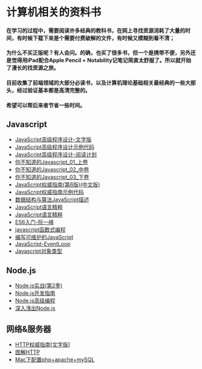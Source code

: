 # 计算机相关的资料书

#### 在学习的过程中，需要阅读许多经典的教科书，在网上寻找资源消耗了大量的时间，有时候下载下来是个需要付费破解的文件，有时候又模糊到看不清；
#### 为什么不买正版呢？有人会问。的确，也买了很多书，但一个是携带不便，另外还是觉得用iPad配合Apple Pencil + Notability记笔记简直太舒服了。所以就开始了漫长的找资源之旅。
#### 目前收集了前端领域的大部分必读书，以及计算机理论基础相关最经典的一些大部头，经过验证基本都是高清完整的。
#### 希望可以帮后来者节省一些时间。

## Javascript
 - [JavaScript高级程序设计-文字版](javascript/JavaScript高级程序设计_文字版.pdf)
 - [JavaScript高级程序设计示例代码](javascript/JavaScript高级程序设计源代码)
 - [JavaScript高级程序设计-阅读计划](javascript/js高级阅读计划-.pdf)
 - [你不知道的Javascript_01_上卷](javascript/你不知道的Javascript_01_上卷.pdf)
 - [你不知道的Javascript_02_中卷](javascript/你不知道的Javascript_02_中卷.pdf)
 - [你不知道的Javascript_03_下卷](javascript/你不知道的Javascript_03_下卷.pdf)
 - [JavaScript权威指南(第6版)(中文版)](javascript/JavaScript权威指南(第6版)(中文版).pdf)
 - [JavaScript权威指南示例代码](javascript/JavaScript权威指南源代码)
 - [数据结构与算法JavaScript描述](javascript/数据结构与算法JavaScript描述.pdf)
 - [JavaScript语言精粹](javascript/JavaScript语言精粹.pdf)
 - [JavaScript语言精粹](javascript/JavaScript语言精粹.epub)
 - [ES6入门-阮一峰](javascript/ES6阮一峰.pdf)
 - [javascript函数式编程](javascript/javascript函数式编程.pdf)
 - [编写可维护的JavaScript](javascript/编写可维护的JavaScript.pdf)
 - [JavaScript-EventLoop](javascript/JavaScript-EventLoop.pptx)
 - [Javascript对象类型](javascript/Javascript对象类型.png)

## Node.js
 - [Node.js实战(第2季)](node/Node.js实战(第2季).pdf)
 - [Node.js开发指南](node/Node.js开发指南.pdf)
 - [Node.js高级编程](node/Node.js高级编程.pdf)
 - [深入浅出Node.js](node/深入浅出Node.js.pdf)

 ## 网络&服务器
 - [HTTP权威指南[文字版]](网络&服务器/HTTP权威指南[文字版].pdf)
 - [图解HTTP](网络&服务器/图解HTTP.pdf)
 - [Mac下配置php+apache+mySQL](网络&服务器/Mac下配置php+apache+mySQL.png)


